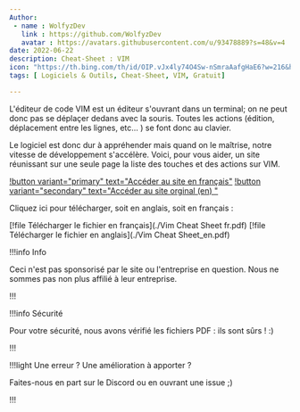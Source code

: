 ```yaml
---
Author: 
 - name : WolfyzDev
   link : https://github.com/WolfyzDev
   avatar : https://avatars.githubusercontent.com/u/93478889?s=48&v=4
date: 2022-06-22
description: Cheat-Sheet : VIM
icon: "https://th.bing.com/th/id/OIP.vJx4ly74O4Sw-nSmraAafgHaE6?w=216&h=180&c=7&r=0&o=5&dpr=1.38&pid=1.7"
tags: [ Logiciels & Outils, Cheat-Sheet, VIM, Gratuit]

---
```


L'éditeur de code VIM est un éditeur s'ouvrant dans un terminal; on ne peut donc pas se déplaçer dedans avec la souris. 
Toutes les actions (édition, déplacement entre les lignes, etc... ) se font donc au clavier. 

Le logiciel est donc dur à appréhender mais quand on le maîtrise, notre vitesse de développement s'accélère. 
Voici, pour vous aider, un site réunissant sur une seule page la liste des touches et des actions sur VIM. 

[!button variant="primary" text="Accéder au site en français"](https://vim.rtorr.com/lang/fr_fr)
[!button variant="secondary" text="Accéder au site orginal (en) "](https://vim.rtorr.com/)

Cliquez ici pour télécharger, soit en anglais, soit en français : 

[!file Télécharger le fichier en français](./Vim Cheat Sheet fr.pdf)
[!file Télécharger le fichier en anglais](./Vim Cheat Sheet_en.pdf)

!!!info Info

Ceci n'est pas sponsorisé par le site ou l'entreprise en question. Nous ne sommes pas non plus affilié à leur entreprise.

!!!

!!!info Sécurité

Pour votre sécurité, nous avons vérifié les fichiers PDF : ils sont sûrs ! :)

!!!

!!!light Une erreur ? Une amélioration à apporter ?

Faites-nous en part sur le Discord ou en ouvrant une issue ;)

!!!

